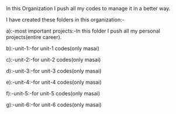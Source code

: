 In this Organization I push all my codes to manage it in a better way.



I have created these folders in this organization:-

a):-most important projects:-In this folder I push all my personal projects(entire career).


b):-unit-1:-for unit-1 codes(only masai)

c):-unit-2:-for unit-2 codes(only masai)

d):-unit-3:-for unit-3 codes(only masai)

e):-unit-4:-for unit-4 codes(only masai)

f):-unit-5:-for unit-5 codes(only masai)

g):-unit-6:-for unit-6 codes(only masai)
